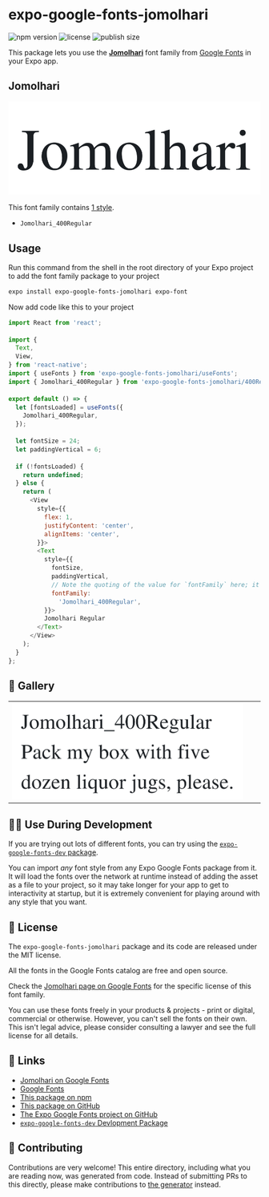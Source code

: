 # expo-google-fonts-jomolhari

![npm version](https://flat.badgen.net/npm/v/expo-google-fonts-jomolhari)
![license](https://flat.badgen.net/github/license/expo/google-fonts)
![publish size](https://flat.badgen.net/packagephobia/install/expo-google-fonts-jomolhari)

This package lets you use the [**Jomolhari**](https://fonts.google.com/specimen/Jomolhari) font family from [Google Fonts](https://fonts.google.com/) in your Expo app.

## Jomolhari

![Jomolhari](./font-family.png)

This font family contains [1 style](#-gallery).

- `Jomolhari_400Regular`

## Usage

Run this command from the shell in the root directory of your Expo project to add the font family package to your project
```sh
expo install expo-google-fonts-jomolhari expo-font
```

Now add code like this to your project
```js
import React from 'react';

import {
  Text,
  View,
} from 'react-native';
import { useFonts } from 'expo-google-fonts-jomolhari/useFonts';
import { Jomolhari_400Regular } from 'expo-google-fonts-jomolhari/400Regular';

export default () => {
  let [fontsLoaded] = useFonts({
    Jomolhari_400Regular,
  });

  let fontSize = 24;
  let paddingVertical = 6;

  if (!fontsLoaded) {
    return undefined;
  } else {
    return (
      <View
        style={{
          flex: 1,
          justifyContent: 'center',
          alignItems: 'center',
        }}>
        <Text
          style={{
            fontSize,
            paddingVertical,
            // Note the quoting of the value for `fontFamily` here; it expects a string!
            fontFamily:
              'Jomolhari_400Regular',
          }}>
          Jomolhari Regular
        </Text>
      </View>
    );
  }
};

```

## 🔡 Gallery


||||
|-|-|-|
|![Jomolhari_400Regular](.//400Regular/Jomolhari_400Regular.ttf.png)||||


## 👩‍💻 Use During Development

If you are trying out lots of different fonts, you can try using the [`expo-google-fonts-dev` package](https://github.com/freeboub/google-fonts/tree/master/font-packages/dev#readme).

You can import *any* font style from any Expo Google Fonts package from it. It will load the fonts
over the network at runtime instead of adding the asset as a file to your project, so it may take longer
for your app to get to interactivity at startup, but it is extremely convenient
for playing around with any style that you want.

## 📖 License

The `expo-google-fonts-jomolhari` package and its code are released under the MIT license.

All the fonts in the Google Fonts catalog are free and open source.

Check the [Jomolhari page on Google Fonts](https://fonts.google.com/specimen/Jomolhari) for the specific license of this font family.

You can use these fonts freely in your products & projects - print or digital, commercial or otherwise. However, you can't sell the fonts on their own. This isn't legal advice, please consider consulting a lawyer and see the full license for all details.

## 🔗 Links

- [Jomolhari on Google Fonts](https://fonts.google.com/specimen/Jomolhari)
- [Google Fonts](https://fonts.google.com/)
- [This package on npm](https://www.npmjs.com/package/expo-google-fonts-jomolhari)
- [This package on GitHub](https://github.com/freeboub/google-fonts/tree/master/font-packages/jomolhari)
- [The Expo Google Fonts project on GitHub](https://github.com/freeboub/google-fonts)
- [`expo-google-fonts-dev` Devlopment Package](https://github.com/freeboub/google-fonts/tree/master/font-packages/dev)

## 🤝 Contributing

Contributions are very welcome! This entire directory, including what you are reading now, was generated from code. Instead of submitting PRs to this directly, please make contributions to [the generator](https://github.com/freeboub/google-fonts/tree/master/packages/generator) instead.
